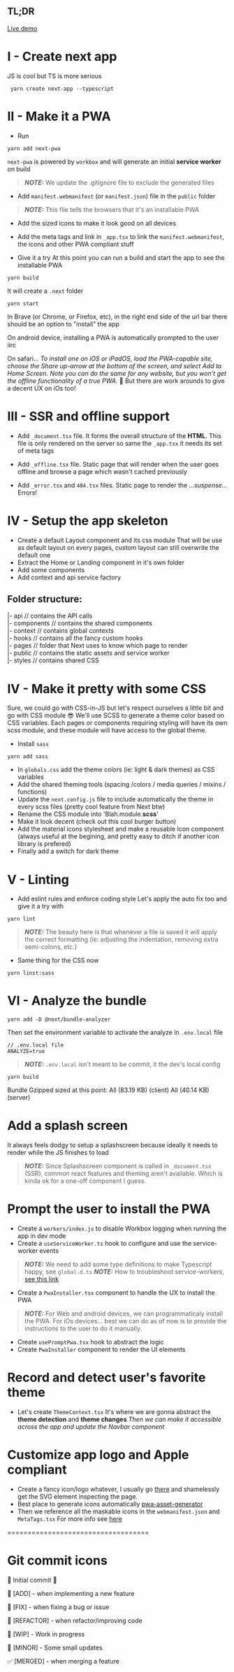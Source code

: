 ## TL;DR
[Live demo](https://next-pwa-starter-green.vercel.app/)

# I - Create next app

JS is cool but TS is more serious
```console
 yarn create next-app --typescript
 ```

# II - Make it a PWA

- Run
```console
yarn add next-pwa
```

`next-pwa` is powered by `workbox` and will generate an initial **service worker** on build 
> **_NOTE:_** We update the .gitignore file to exclude the generated files

- Add `manifest.webmanifest` (or `manifest.json`) file in the `public` folder 
> **_NOTE:_** This file tells the browsers that it's an installable PWA

- Add the sized icons to make it look good on all devices

- Add the meta tags and link in `_app.tsx` to link the `manifest.webmanifest`, the icons and other PWA compliant stuff

- Give it a try
At this point you can run a build and start the app to see the installable PWA

```console
yarn build
```
It will create a `.next` folder

```console
yarn start
```

In Brave (or Chrome, or Firefox, etc), in the right end side of the url bar there should be an option to "install" the app

On android device, installing a PWA is automatically prompted to the user iirc

On safari... *To install one on iOS or iPadOS, load the PWA-capable site, choose the Share up-arrow at the bottom of the screen, and select Add to Home Screen. Note you can do the same for any website, but you won't get the offline functionality of a true PWA.* 🤮
But there are work arounds to give a decent UX on iOs too!

# III - SSR and offline support

- Add `_document.tsx` file. It forms the overall structure of the **HTML**. This file is only rendered on the server so same the `_app.tsx` it needs its set of meta tags

- Add `_offline.tsx` file. Static page that will render when the user goes offline and browse a page which wasn't cached previously

- Add `_error.tsx` and `404.tsx` files. Static page to render the ...*suspense*... Errors! 

# IV - Setup the app skeleton
- Create a default Layout component and its css module
That will be use as default layout on every pages, custom layout can still overwrite the default one
- Extract the Home or Landing component in it's own folder
- Add some components
- Add context and api service factory

## Folder structure:
|- api // contains the API calls  
|- components // contains the shared components  
|- context // contains global contexts  
|- hooks // contains all the fancy custom hooks  
|- pages // folder that Next uses to know which page to render  
|- public // contains the static assets and service worker  
|- styles // contains shared CSS  

# IV - Make it pretty with some CSS
Sure, we could go with CSS-in-JS but let's respect ourselves a little bit and go with CSS module 😎
We'll use SCSS to generate a theme color based on CSS variables.
Each pages or components requiring styling will have its own scss module, and these module will have access to the global theme.

- Install `sass` 
```console
yarn add sass
```
- In `globals.css` add the theme colors (ie: light & dark themes) as CSS variables
- Add the shared theming tools (spacing /colors / media queries / mixins / functions)
- Update the `next.config.js` file to include automatically the theme in every scss files (pretty cool feature from Next btw)
- Rename the CSS module into 'Blah.module.**scss**'
- Make it look decent (check out this cool burger button)
- Add the material icons stylesheet and make a reusable Icon component (always useful at the begining, and pretty easy to ditch if another icon library is prefered)
- Finally add a switch for dark theme

# V - Linting
- Add eslint rules and enforce coding style
Let's apply the auto fix too and give it a try with
```console
yarn lint
```

> **_NOTE:_** The beauty here is that whenever a file is saved it will apply the correct formatting (ie: adjusting the indentation, removing extra semi-colons, etc.)

- Same thing for the CSS now
```console
yarn linst:sass
```

# VI - Analyze the bundle
```console
yarn add -D @next/bundle-analyzer
```
Then set the environment variable to activate the analyze in `.env.local` file
```
// .env.local file
ANALYZE=true 
```
> **_NOTE:_**  `.env.local` isn't meant to be commit, it the dev's local config

```console
yarn build
```

Bundle Gzipped sized at this point: 
All (83.19 KB) (client)
All (40.14 KB) (server)

# Add a splash screen
It always feels dodgy to setup a splashscreen because ideally it needs to render while the JS finishes to load
> **_NOTE:_**  Since Splashscreen component is called in `_document.tsx` (SSR), common react features and theming aren't available. Which is kinda ok for a one-off component I guess.


# Prompt the user to install the PWA
- Create a `workers/index.js` to disable Workbox logging when running the app in dev mode
- Create a `useServiceWorker.ts` hook to configure and use the service-worker events
> **_NOTE:_** We need to add some type definitions to make Typescript happy, see `global.d.ts`
> **_NOTE:_** How to troubleshoot service-workers, [see this link](https://developer.chrome.com/docs/devtools/progressive-web-apps/)

- Create a `PwaInstaller.tsx` component to handle the UX to install the PWA
> **_NOTE:_** For Web and android devices, we can programmaticaly install the PWA. For iOs devices... best we can do as of now is to provide the instructions to the user to do it manually.
- Create `usePromptPwa.tsx` hook to abstract the logic
- Create `PwaInstaller` component to render the UI elements

# Record and detect user's favorite theme
- Let's create `ThemeContext.tsx` 
It's where we are gonna abstract the **theme detection** and **theme changes**
*Then we can make it accessible across the app and update the Navbar component*

# Customize app logo and Apple compliant
- Create a fancy icon/logo whatever, I usually go [there](https://www.freelogodesign.org/) and shamelessly get the SVG element inspecting the page.
- Best place to generate icons automatically [pwa-asset-generator](https://github.com/onderceylan/pwa-asset-generator)
- Then we reference all the maskable icons in the `webmanifest.json` and `MetaTags.tsx`
For more info see [here](https://web.dev/add-manifest/#icons)

===================================

# Git commit icons

🎉 Initial commit 🎉

🚀 [ADD] - when implementing a new feature

🔨 [FIX] - when fixing a bug or issue

🎨 [REFACTOR] - when refactor/improving code

🚧 [WIP] - Work in progress

📝 [MINOR] - Some small updates

✅ [MERGED] - when merging a feature